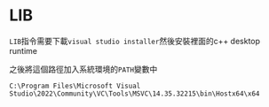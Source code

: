 # LIB

`LIB`指令需要下載`visual studio installer`然後安裝裡面的c++ desktop runtime

之後將這個路徑加入系統環境的`PATH`變數中

`C:\Program Files\Microsoft Visual Studio\2022\Community\VC\Tools\MSVC\14.35.32215\bin\Hostx64\x64`
